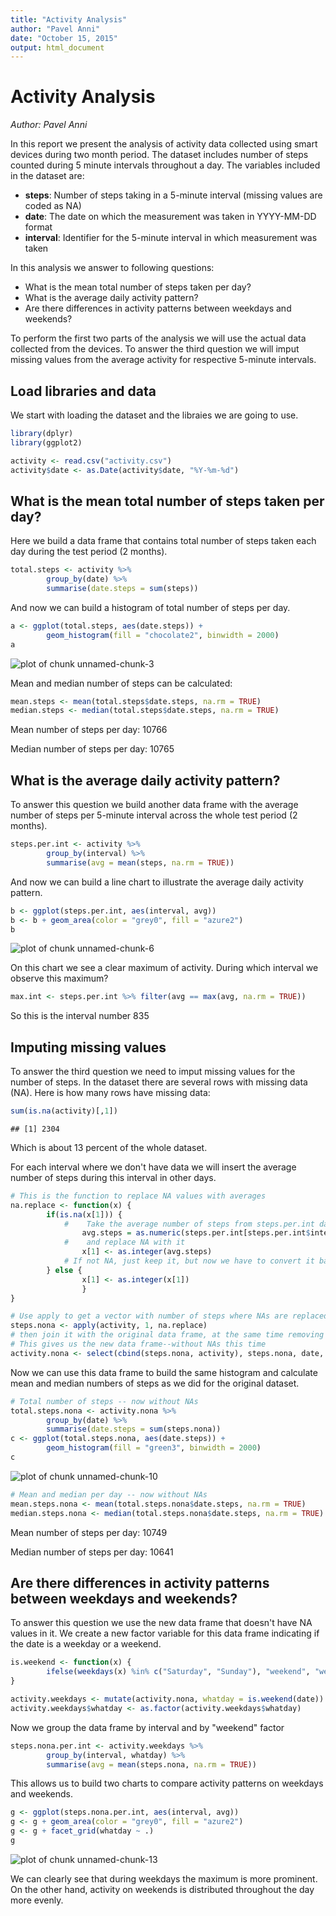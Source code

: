 ```yaml
---
title: "Activity Analysis"
author: "Pavel Anni"
date: "October 15, 2015"
output: html_document
---
```




# Activity Analysis

_Author: Pavel Anni_

In this report we present the analysis of activity data collected using smart devices
during two month period. The dataset includes number of steps counted during 5 minute intervals
throughout a day. The variables included in the dataset are:

* __steps__: Number of steps taking in a 5-minute interval (missing values are coded as NA)
* __date__: The date on which the measurement was taken in YYYY-MM-DD format
* __interval__: Identifier for the 5-minute interval in which measurement was taken

In this analysis we answer to following questions:

* What is the mean total number of steps taken per day?
* What is the average daily activity pattern?
* Are there differences in activity patterns between weekdays and weekends?

To perform the first two parts of the analysis we will use the actual data collected from the
devices. To answer the third question we will imput missing values from the average activity
for respective 5-minute intervals.

## Load libraries and data

We start with loading the dataset and the libraies we are going to use.


```r
library(dplyr)
library(ggplot2)

activity <- read.csv("activity.csv")
activity$date <- as.Date(activity$date, "%Y-%m-%d")
```

## What is the mean total number of steps taken per day?

Here we build a data frame that contains total number of steps taken each day during 
the test period (2 months).


```r
total.steps <- activity %>% 
        group_by(date) %>% 
        summarise(date.steps = sum(steps))
```

And now we can build a histogram of total number of steps per day.


```r
a <- ggplot(total.steps, aes(date.steps)) + 
        geom_histogram(fill = "chocolate2", binwidth = 2000)
a
```

![plot of chunk unnamed-chunk-3](figure/unnamed-chunk-3-1.png) 

Mean and median number of steps can be calculated:


```r
mean.steps <- mean(total.steps$date.steps, na.rm = TRUE)
median.steps <- median(total.steps$date.steps, na.rm = TRUE)
```

Mean number of steps per day: 10766

Median number of steps per day: 10765

## What is the average daily activity pattern?

To answer this question we build another data frame with the average number of steps
per 5-minute interval across the whole test period (2 months).


```r
steps.per.int <- activity %>% 
        group_by(interval) %>% 
        summarise(avg = mean(steps, na.rm = TRUE))
```

And now we can build a line chart to illustrate the average daily activity pattern.


```r
b <- ggplot(steps.per.int, aes(interval, avg))
b <- b + geom_area(color = "grey0", fill = "azure2")
b
```

![plot of chunk unnamed-chunk-6](figure/unnamed-chunk-6-1.png) 

On this chart we see a clear maximum of activity. During which interval we observe this
maximum?


```r
max.int <- steps.per.int %>% filter(avg == max(avg, na.rm = TRUE))
```

So this is the interval number 835

## Imputing missing values

To answer the third question we need to imput missing values for the number of steps. 
In the dataset there are several rows with missing data (NA). Here is how many rows
have missing data:


```r
sum(is.na(activity)[,1])
```

```
## [1] 2304
```

Which is about 13 percent of the whole dataset.

For each interval where we don't have data we will insert the average number of steps
during this interval in other days.


```r
# This is the function to replace NA values with averages
na.replace <- function(x) {
        if(is.na(x[1])) { 
            #    Take the average number of steps from steps.per.int data frame
                avg.steps = as.numeric(steps.per.int[steps.per.int$interval == as.integer(x[3]), 2])
            #    and replace NA with it
                x[1] <- as.integer(avg.steps)
            # If not NA, just keep it, but now we have to convert it back to integer
        } else { 
                x[1] <- as.integer(x[1])
                }
}

# Use apply to get a vector with number of steps where NAs are replaced with averages
steps.nona <- apply(activity, 1, na.replace)
# then join it with the original data frame, at the same time removing the old column
# This gives us the new data frame--without NAs this time
activity.nona <- select(cbind(steps.nona, activity), steps.nona, date, interval)
```

Now we can use this data frame to build the same histogram and calculate mean and
median numbers of steps as we did for the original dataset.


```r
# Total number of steps -- now without NAs
total.steps.nona <- activity.nona %>%
        group_by(date) %>%
        summarise(date.steps = sum(steps.nona))
c <- ggplot(total.steps.nona, aes(date.steps)) +
        geom_histogram(fill = "green3", binwidth = 2000)
c
```

![plot of chunk unnamed-chunk-10](figure/unnamed-chunk-10-1.png) 

```r
# Mean and median per day -- now without NAs
mean.steps.nona <- mean(total.steps.nona$date.steps, na.rm = TRUE)
median.steps.nona <- median(total.steps.nona$date.steps, na.rm = TRUE)
```

Mean number of steps per day: 10749

Median number of steps per day: 10641

## Are there differences in activity patterns between weekdays and weekends?

To answer this question we use the new data frame that doesn't have NA values in it.
We create a new factor variable for this data frame indicating if the date is a weekday or 
a weekend.


```r
is.weekend <- function(x) {
        ifelse(weekdays(x) %in% c("Saturday", "Sunday"), "weekend", "weekday")
}

activity.weekdays <- mutate(activity.nona, whatday = is.weekend(date))
activity.weekdays$whatday <- as.factor(activity.weekdays$whatday)
```

Now we group the data frame by interval and by "weekend" factor


```r
steps.nona.per.int <- activity.weekdays %>% 
        group_by(interval, whatday) %>% 
        summarise(avg = mean(steps.nona, na.rm = TRUE))
```

This allows us to build two charts to compare activity patterns on weekdays and weekends.


```r
g <- ggplot(steps.nona.per.int, aes(interval, avg)) 
g <- g + geom_area(color = "grey0", fill = "azure2")
g <- g + facet_grid(whatday ~ .)
g
```

![plot of chunk unnamed-chunk-13](figure/unnamed-chunk-13-1.png) 

We can clearly see that during weekdays the maximum is more prominent. On the other hand, activity 
on weekends is distributed throughout the day more evenly.
